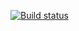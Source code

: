 [![Build status](https://ci.appveyor.com/api/projects/status/g32noec88na43vrg?svg=true)](https://ci.appveyor.com/project/shanedasha/pageobjects)
